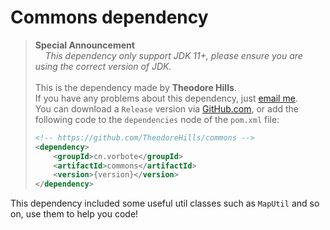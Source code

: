 # Commons dependency

> **Special Announcement**<br>
> &nbsp;&nbsp;&nbsp;&nbsp;*This dependency only support JDK 11+, please ensure you are using the correct version of JDK.*<br><br>
> This is the dependency made by **Theodore Hills**.<br>
> If you have any problems about this dependency, just <a href="mailto:theodore0126@outlook.com">email me</a>.<br>
> You can download a `Release` version via [GitHub.com](https://github.com/TheodoreHills/commons/releases), or add the following code to the `dependencies` node of the `pom.xml` file:
> ```xml
> <!-- https://github.com/TheodoreHills/commons -->
> <dependency>
>     <groupId>cn.vorbote</groupId>
>     <artifactId>commons</artifactId>
>     <version>{version}</version>
> </dependency>
> ```

This dependency included some useful util classes such as `MapUtil` and so on, use them to help you code!